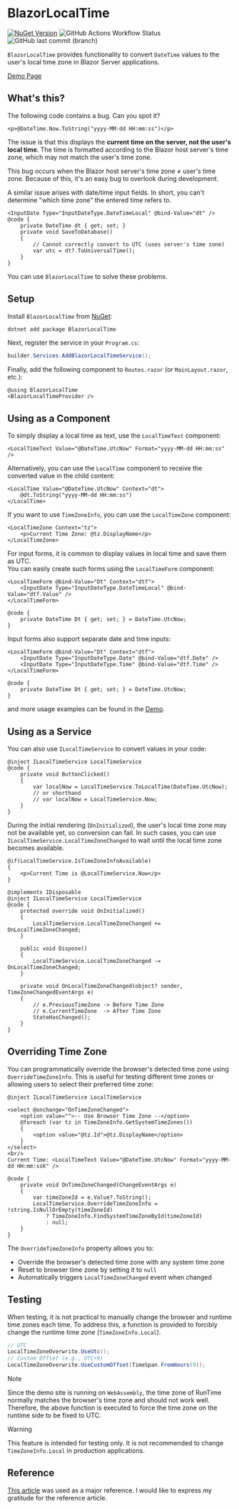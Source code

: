 # BlazorLocalTime

[![NuGet Version](https://img.shields.io/nuget/v/BlazorLocalTime?style=flat-square&logo=NuGet&color=0080CC)](https://www.nuget.org/packages/BlazorLocalTime/) ![GitHub Actions Workflow Status](https://img.shields.io/github/actions/workflow/status/arika0093/BlazorLocalTime/test.yaml?branch=main&label=Test&style=flat-square) ![GitHub last commit (branch)](https://img.shields.io/github/last-commit/arika0093/BlazorLocalTime?style=flat-square)

`BlazorLocalTime` provides functionality to convert `DateTime` values to the user's local time zone in Blazor Server applications.

[Demo Page](https://arika0093.github.io/BlazorLocalTime/)

## What's this?
The following code contains a bug. Can you spot it?

```razor
<p>@DateTime.Now.ToString("yyyy-MM-dd HH:mm:ss")</p>
```

The issue is that this displays the **current time on the server, not the user's local time**.
The time is formatted according to the Blazor host server's time zone, which may not match the user's time zone.

This bug occurs when the Blazor host server's time zone ≠ user's time zone. Because of this, it's an easy bug to overlook during development.

A similar issue arises with date/time input fields. In short, you can't determine "which time zone" the entered time refers to.

```razor
<InputDate Type="InputDateType.DateTimeLocal" @bind-Value="dt" />
@code {
    private DateTime dt { get; set; }
    private void SaveToDatabase()
    {
        // Cannot correctly convert to UTC (uses server's time zone)
        var utc = dt?.ToUniversalTime();
    }
}
```

You can use `BlazorLocalTime` to solve these problems.

## Setup
Install `BlazorLocalTime` from [NuGet](https://www.nuget.org/packages/BlazorLocalTime):

```bash
dotnet add package BlazorLocalTime
```

Next, register the service in your `Program.cs`:

```csharp
builder.Services.AddBlazorLocalTimeService();
```

Finally, add the following component to `Routes.razor` (or `MainLayout.razor`, etc.):

```razor
@using BlazorLocalTime
<BlazorLocalTimeProvider />
```

## Using as a Component

To simply display a local time as text, use the `LocalTimeText` component:

```razor
<LocalTimeText Value="@DateTime.UtcNow" Format="yyyy-MM-dd HH:mm:ss" />
```

Alternatively, you can use the `LocalTime` component to receive the converted value in the child content:

```razor
<LocalTime Value="@DateTime.UtcNow" Context="dt">
    @dt.ToString("yyyy-MM-dd HH:mm:ss")
</LocalTime>
```

If you want to use `TimeZoneInfo`, you can use the `LocalTimeZone` component:

```razor
<LocalTimeZone Context="tz">
    <p>Current Time Zone: @tz.DisplayName</p>
</LocalTimeZone>
```

For input forms, it is common to display values in local time and save them as UTC.  
You can easily create such forms using the `LocalTimeForm` component:

```razor
<LocalTimeForm @bind-Value="Dt" Context="dtf">
    <InputDate Type="InputDateType.DateTimeLocal" @bind-Value="dtf.Value" />
</LocalTimeForm>

@code {
    private DateTime Dt { get; set; } = DateTime.UtcNow;
}
```

Input forms also support separate date and time inputs:

```razor
<LocalTimeForm @bind-Value="Dt" Context="dtf">
    <InputDate Type="InputDateType.Date" @bind-Value="dtf.Date" />
    <InputDate Type="InputDateType.Time" @bind-Value="dtf.Time" />
</LocalTimeForm>

@code {
    private DateTime Dt { get; set; } = DateTime.UtcNow;
}
```

and more usage examples can be found in the [Demo](https://arika0093.github.io/BlazorLocalTime/).

## Using as a Service

You can also use `ILocalTimeService` to convert values in your code:

```razor
@inject ILocalTimeService LocalTimeService
@code {
    private void ButtonClicked()
    {
        var localNow = LocalTimeService.ToLocalTime(DateTime.UtcNow);
        // or shorthand
        // var localNow = LocalTimeService.Now;
    }
}
```

During the initial rendering (`OnInitialized`), the user's local time zone may not be available yet, so conversion can fail.
In such cases, you can use `ILocalTimeService.LocalTimeZoneChanged` to wait until the local time zone becomes available.

```razor
@if(LocalTimeService.IsTimeZoneInfoAvailable)
{
    <p>Current Time is @LocalTimeService.Now</p>
}

@implements IDisposable
@inject ILocalTimeService LocalTimeService
@code {
    protected override void OnInitialized()
    {
        LocalTimeService.LocalTimeZoneChanged += OnLocalTimeZoneChanged;
    }

    public void Dispose()
    {
        LocalTimeService.LocalTimeZoneChanged -= OnLocalTimeZoneChanged;
    }

    private void OnLocalTimeZoneChanged(object? sender, TimeZoneChangedEventArgs e)
    {
        // e.PreviousTimeZone -> Before Time Zone
        // e.CurrentTimeZone  -> After Time Zone
        StateHasChanged();
    }
}
```

## Overriding Time Zone

You can programmatically override the browser's detected time zone using `OverrideTimeZoneInfo`. This is useful for testing different time zones or allowing users to select their preferred time zone:

```razor
@inject ILocalTimeService LocalTimeService

<select @onchange="OnTimeZoneChanged">
    <option value="">-- Use Browser Time Zone --</option>
    @foreach (var tz in TimeZoneInfo.GetSystemTimeZones())
    {
        <option value="@tz.Id">@tz.DisplayName</option>
    }
</select>
<br/>
Current Time: <LocalTimeText Value="@DateTime.UtcNow" Format="yyyy-MM-dd HH:mm:ssK" />

@code {
    private void OnTimeZoneChanged(ChangeEventArgs e)
    {
        var timeZoneId = e.Value?.ToString();
        LocalTimeService.OverrideTimeZoneInfo = !string.IsNullOrEmpty(timeZoneId)
            ? TimeZoneInfo.FindSystemTimeZoneById(timeZoneId)
            : null;
    }
}
```

The `OverrideTimeZoneInfo` property allows you to:
- Override the browser's detected time zone with any system time zone
- Reset to browser time zone by setting it to `null`
- Automatically triggers `LocalTimeZoneChanged` event when changed

## Testing
When testing, it is not practical to manually change the browser and runtime time zones each time.
To address this, a function is provided to forcibly change the runtime time zone (`TimeZoneInfo.Local`).

```csharp
// UTC
LocalTimeZoneOverwrite.UseUtc();
// Custom Offset (e.g., UTC+9)
LocalTimeZoneOverwrite.UseCustomOffset(TimeSpan.FromHours(9));
```

> [!NOTE]
> Since the demo site is running on `WebAssembly`, the time zone of RunTime normally matches the browser's time zone and should not work well.
Therefore, the above function is executed to force the time zone on the runtime side to be fixed to UTC.

> [!WARNING]
> This feature is intended for testing only. It is not recommended to change `TimeZoneInfo.Local` in production applications.


## Reference

[This article](https://www.meziantou.net/convert-datetime-to-user-s-time-zone-with-server-side-blazor-time-provider.htm) was used as a major reference. I would like to express my gratitude for the reference article.
